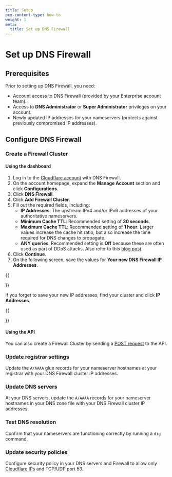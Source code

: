 ```yaml
---
title: Setup
pcx-content-type: how-to
weight: 1
meta:
  title: Set up DNS Firewall
---
```


# Set up DNS Firewall

## Prerequisites

Prior to setting up DNS Firewall, you need:

- Account access to DNS Firewall (provided by your Enterprise account team).
- Access to **DNS Administrator** or **Super Administrator** privileges on your account.
- Newly updated IP addresses for your nameservers (protects against previously compromised IP addresses).

## Configure DNS Firewall

### Create a Firewall Cluster

#### Using the dashboard

1.  Log in to the [Cloudflare account](https://dash.cloudflare.com) with DNS Firewall.
2.  On the account homepage, expand the **Manage Account** section and click **Configurations**.
3.  Click **DNS Firewall**.
4.  Click **Add Firewall Cluster**.
5.  Fill out the required fields, including:
    - **IP Addresses**: The upstream IPv4 and/or IPv6 addresses of your authoritative nameservers.
    - **Minimum Cache TTL**: Recommended setting of **30 seconds**.
    - **Maximum Cache TTL**: Recommended setting of **1 hour**. Larger values increase the cache hit ratio, but also increase the time required for DNS changes to propagate.
    - **ANY queries**: Recommended setting is **Off** because these are often used as part of DDoS attacks. Also refer to this [blog post](https://blog.cloudflare.com/rfc8482-saying-goodbye-to-any/).
6.  Click **Continue**.
7.  On the following screen, save the values for **Your new DNS Firewall IP Addresses**.

{{<Aside type="note" header="Note:">}}

If you forget to save your new IP addresses, find your cluster and click **IP Addresses**.

{{</Aside>}}

#### Using the API

You can also create a Firewall Cluster by sending a [POST request](https://api.cloudflare.com/#dns-firewall-create-dns-firewall-cluster) to the API.

### Update registrar settings

Update the `A/AAAA` glue records for your nameserver hostnames at your registrar with your DNS Firewall cluster IP addresses.

### Update DNS servers

At your DNS servers, update the `A/AAAA` records for your nameserver hostnames in your DNS zone file with your DNS Firewall cluster IP addresses.

### Test DNS resolution

Confirm that your nameservers are functioning correctly by running a `dig` command.

### Update security policies

Configure security policy in your DNS servers and Firewall to allow only [Cloudflare IPs](https://cloudflare.com/ips) and TCP/UDP port 53.
